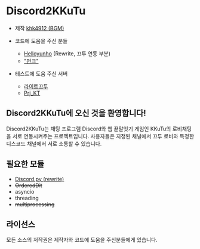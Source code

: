 # Discord2KKuTu

- 제작 [khk4912 (BGM)](https://github.com/khk4912) 
- 코드에 도움을 주신 분들
    * [Helloyunho](https://github.com/Helloyunho) (Rewrite, 끄투 연동 부분)
    * ["펀크"](https://github.com/rlacks628628)

- 테스트에 도움 주신 서버  
    * [라이트끄투](http://litekkutu.oa.to:90)
    * [Prj_KT](http://prjkt.zz.am:3141/)

## Discord2KKuTu에 오신 것을 환영합니다!

Discord2KKuTu는 채팅 프로그램 Discord와 웹 끝말잇기 게임인 KKuTu의 로비채팅을 서로 연동시켜주는 프로젝트입니다.
사용자들은 지정된 채널에서 끄투 로비와 특정한 디스코드 채널에서 서로 소통할 수 있습니다.

## 필요한 모듈 
- [Discord.py (rewrite)](https://github.com/Rapptz/discord.py)
- ~~OrderedDit~~
- asyncio
- threading
- ~~multiprocessing~~



## 라이선스

모든 소스의 저작권은 제작자와 코드에 도움을 주신분들에게 있습니다. 